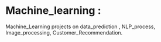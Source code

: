 # Machine_learning :
Machine_Learning projects on data_prediction , NLP_process, Image_processing, Customer_Recommendation.
